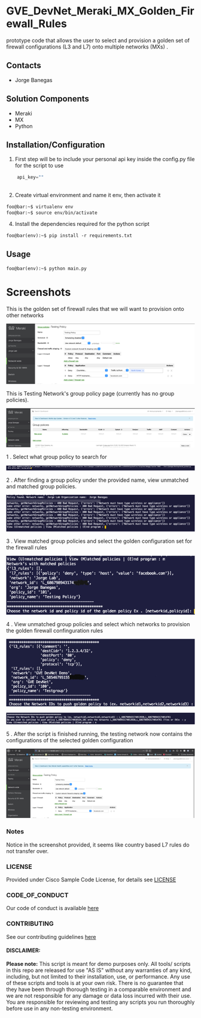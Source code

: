 # GVE_DevNet_Meraki_MX_Golden_Firewall_Rules
prototype code that allows the user to select and provision a golden set of firewall configurations (L3 and L7) onto multiple networks (MXs) . 


## Contacts
* Jorge Banegas

## Solution Components
* Meraki
*  MX
*  Python

## Installation/Configuration
1. First step will be to include your personal api key inside the config.py file for the script to use

```python
    api_key=""
    
```
2. Create virtual environment and name it env, then activate it

```console
foo@bar:~$ virtualenv env
foo@bar:~$ source env/bin/activate
```

4. Install the dependencies required for the python script
```console
foo@bar(env):~$ pip install -r requirements.txt
```

## Usage

```console
foo@bar(env):~$ python main.py
```

# Screenshots
This is the golden set of firewall rules that we will want to provision onto other networks

![/IMAGES/golden_policy.png](/IMAGES/golden_policy.png)


This is Testing Network's group policy page (currently has no group policies).

![/IMAGES/before_script.png](/IMAGES/before_script.png)

1 . Select what group policy to search for

![/IMAGES/step_1.png](/IMAGES/step_1.png)


2 . After finding a group policy under the provided name, view unmatched and matched group policies.

![/IMAGES/step_2.png](/IMAGES/step_2.png)


3 . View matched group policies and select the golden configuration set for the firewall rules

![/IMAGES/step_3.png](/IMAGES/step_3.png)


4 . View unmatched group policies and select which networks to provision the golden firewall confinguration rules

![/IMAGES/step_4.png](/IMAGES/step_4.png)


![/IMAGES/step_5.png](/IMAGES/step_5.png)


5 . After the script is finished running, the testing network now contains the configurations of the selected golden configuration

![/IMAGES/after_script.png](/IMAGES/after_script.png)

### Notes

Notice in the screenshot provided, it seems like country based L7 rules do not transfer over. 



### LICENSE

Provided under Cisco Sample Code License, for details see [LICENSE](LICENSE.md)

### CODE_OF_CONDUCT

Our code of conduct is available [here](CODE_OF_CONDUCT.md)

### CONTRIBUTING

See our contributing guidelines [here](CONTRIBUTING.md)

#### DISCLAIMER:
<b>Please note:</b> This script is meant for demo purposes only. All tools/ scripts in this repo are released for use "AS IS" without any warranties of any kind, including, but not limited to their installation, use, or performance. Any use of these scripts and tools is at your own risk. There is no guarantee that they have been through thorough testing in a comparable environment and we are not responsible for any damage or data loss incurred with their use.
You are responsible for reviewing and testing any scripts you run thoroughly before use in any non-testing environment.
